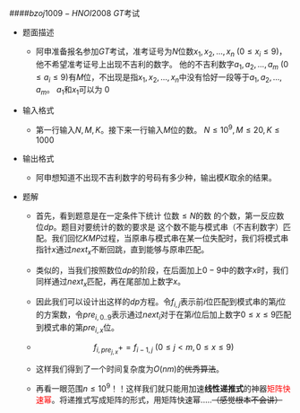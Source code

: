 ####$bzoj1009-HNOI2008$ $GT$考试

* 题面描述

  * 阿申准备报名参加$GT$考试，准考证号为$N$位数$x_1,x_2,...,x_n\ (0\leq x_i\leq 9)$，他不希望准考证号上出现不吉利的数字。
    他的不吉利数字$a_1,a_2,...,a_m\ (0\leq a_i\leq 9)$有$M$位，不出现是指$x_1,x_2,...,x_n$中没有恰好一段等于$a_1,a_2,...,a_m$。 $a_1$和$x_1$可以为
    $0$

* 输入格式

  * 第一行输入$N,M,K$。接下来一行输入$M$位的数。 $N\leq 10^9,M\leq 20,K\leq 1000$

* 输出格式

  * 阿申想知道不出现不吉利数字的号码有多少种，输出模$K$取余的结果。

* 题解

  * 首先，看到题意是在一定条件下统计 位数$\leq N$的数 的个数，第一反应数位$dp$。题目对要统计的数的要求是 这个数不能与模式串（不吉利数字）匹配。我们回忆$KMP$过程，当原串与模式串在某一位失配时，我们将模式串指针$x$通过$next_x$不断回跳，直到能够与原串匹配。

  * 类似的，当我们按照数位$dp$的阶段，在后面加上$0-9$中的数字$x$时，我们同样通过$next_x$匹配，再在尾部加上数字$x$。

  * 因此我们可以设计出这样的$dp$方程。令$f_{i,j}$表示前$i$位匹配到模式串的第$j$位的方案数，令$pre_{i,0..9}$表示通过$next_i$对于在第$i$位后加上数字$0\leq x\leq 9$匹配到模式串的第$pre_{i,x}$位。

  * $$
    f_{i,pre_{j,x}}+=f_{i-1,j}\ (0\leq j<m,0\leq x\leq 9)
    $$

  * 这样我们得到了一个时间复杂度为$O(nm)$的~~优秀算法~~。

  * 再看一眼范围$n\leq 10^9$！！这样我们就只能用加速**线性递推式**的神器<font color="red">矩阵快速幂</font>。将递推式写成矩阵的形式，用矩阵快速幂.....~~（感觉根本不会讲）~~




